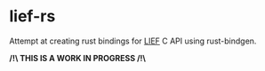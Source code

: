 # lief-rs

Attempt at creating rust bindings for [LIEF](https://github.com/lief-project/LIEF) C API using rust-bindgen.

**/!\ THIS IS A WORK IN PROGRESS /!\\**
